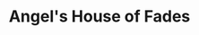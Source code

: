---
title: "Angel's House of Fades"
url: /bullhead-city/angels-house-of-fades/
shop: hairdresser
---